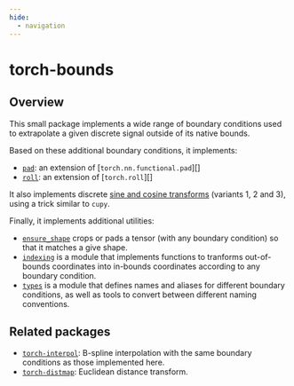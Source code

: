 ```yaml
---
hide:
  - navigation
---
```


# torch-bounds

## Overview

This small package implements a wide range of boundary conditions used
to extrapolate a given discrete signal outside of its native bounds.

Based on these additional boundary conditions, it implements:

- [`pad`](api/padding.md#bounds.padding.pad): an extension of [`torch.nn.functional.pad`][]
- [`roll`](api/padding.md#bounds.padding.roll): an extension of [`torch.roll`][]

It also implements discrete [sine and cosine transforms](api/realtransforms.md)
(variants 1, 2 and 3), using a trick similar to `cupy`.

Finally, it implements additional utilities:

- [`ensure_shape`](api/padding.md#bounds.padding.ensure_shape) crops or pads a tensor
  (with any boundary condition) so that it matches a give shape.
- [`indexing`](api/indexing.md) is a module that implements functions to
  tranforms out-of-bounds coordinates into in-bounds coordinates according
  to any boundary condition.
- [`types`](api/types.md) is a module that defines names and aliases
  for different boundary conditions, as well as tools to convert between
  different naming conventions.


## Related packages

- [`torch-interpol`](https://github.com/balbasty/torch-interpol):
  B-spline interpolation with the same boundary conditions as those
  implemented here.
- [`torch-distmap`](https://github.com/balbasty/torch-distmap):
  Euclidean distance transform.
